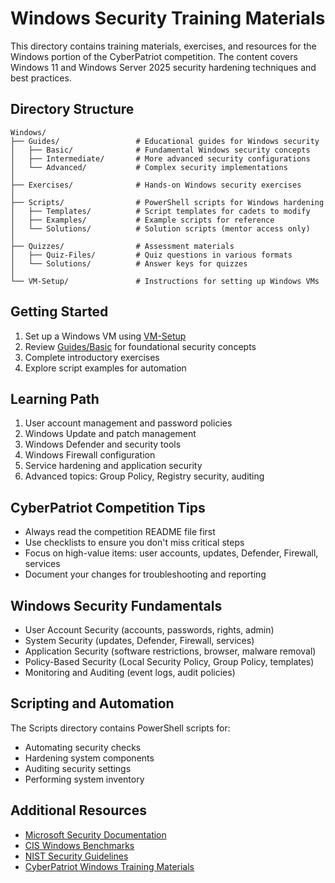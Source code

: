 # Windows Security Training Materials

This directory contains training materials, exercises, and resources for the Windows portion of the CyberPatriot competition. The content covers Windows 11 and Windows Server 2025 security hardening techniques and best practices.

## Directory Structure

```
Windows/
├── Guides/                 # Educational guides for Windows security
│   ├── Basic/              # Fundamental Windows security concepts
│   ├── Intermediate/       # More advanced security configurations
│   └── Advanced/           # Complex security implementations
│
├── Exercises/              # Hands-on Windows security exercises
│
├── Scripts/                # PowerShell scripts for Windows hardening
│   ├── Templates/          # Script templates for cadets to modify
│   ├── Examples/           # Example scripts for reference
│   └── Solutions/          # Solution scripts (mentor access only)
│
├── Quizzes/                # Assessment materials
│   ├── Quiz-Files/         # Quiz questions in various formats
│   └── Solutions/          # Answer keys for quizzes
│
└── VM-Setup/               # Instructions for setting up Windows VMs
```

## Getting Started

1. Set up a Windows VM using [VM-Setup](./VM-Setup)
2. Review [Guides/Basic](./Guides/Basic) for foundational security concepts
3. Complete introductory exercises
4. Explore script examples for automation

## Learning Path

1. User account management and password policies
2. Windows Update and patch management
3. Windows Defender and security tools
4. Windows Firewall configuration
5. Service hardening and application security
6. Advanced topics: Group Policy, Registry security, auditing

## CyberPatriot Competition Tips

- Always read the competition README file first
- Use checklists to ensure you don't miss critical steps
- Focus on high-value items: user accounts, updates, Defender, Firewall, services
- Document your changes for troubleshooting and reporting

## Windows Security Fundamentals

- User Account Security (accounts, passwords, rights, admin)
- System Security (updates, Defender, Firewall, services)
- Application Security (software restrictions, browser, malware removal)
- Policy-Based Security (Local Security Policy, Group Policy, templates)
- Monitoring and Auditing (event logs, audit policies)

## Scripting and Automation

The Scripts directory contains PowerShell scripts for:
- Automating security checks
- Hardening system components
- Auditing security settings
- Performing system inventory

## Additional Resources

- [Microsoft Security Documentation](https://docs.microsoft.com/en-us/security/)
- [CIS Windows Benchmarks](https://www.cisecurity.org/benchmark/microsoft_windows_desktop/)
- [NIST Security Guidelines](https://nvlpubs.nist.gov/nistpubs/specialpublications/nist.sp.800-123.pdf)
- [CyberPatriot Windows Training Materials](https://www.uscyberpatriot.org/competition/training-materials/windows)
